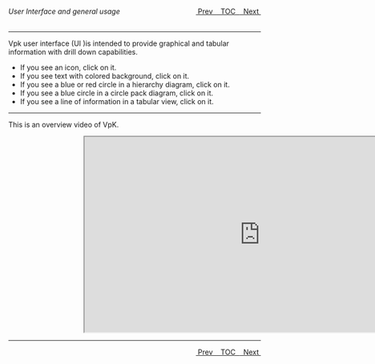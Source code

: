 <topicKey generalusage/>
<topicBack id="topicNext" link="overview"/>
<topicNext id="topicBack" link="gettingstarted"/>

<a style="float: right;" href="javascript:docNextTopic()">&nbsp;&nbsp;Next&nbsp;<i class="fas fa-lg fa-arrow-right"></i></a>
<a style="float: right;" href="javascript:docNextTopic('toc')">&nbsp;&nbsp;TOC&nbsp;&nbsp;</a>
<a style="float: right;" href="javascript:docPrevTopic()"><i class="fas fa-lg fa-arrow-left"></i>&nbsp;Prev&nbsp;&nbsp;</a>

###### User Interface and general usage 
---

Vpk user interface (UI )is intended to provide graphical and tabular information with drill down capabilities.  

- If you see an icon, click on it. 
- If you see text with colored background, click on it.
- If you see a blue or red circle in a hierarchy diagram, click on it.
- If you see a blue circle in a circle pack diagram, click on it.
- If you see a line of information in a tabular view, click on it.


---
This is an overview video of VpK.  

<div style="margin-left: 150px;">
    <iframe width="700" height="390" src="https://www.youtube.com/embed/xYWIyCwp99Y">
    </iframe>
</div>

---

<a style="float: right;" href="javascript:docNextTopic()">&nbsp;&nbsp;Next&nbsp;<i class="fas fa-lg fa-arrow-right"></i></a>
<a style="float: right;" href="javascript:docNextTopic('toc')">&nbsp;&nbsp;TOC&nbsp;&nbsp;</a>
<a style="float: right;" href="javascript:docPrevTopic()"><i class="fas fa-lg fa-arrow-left"></i>&nbsp;Prev&nbsp;&nbsp;</a>
